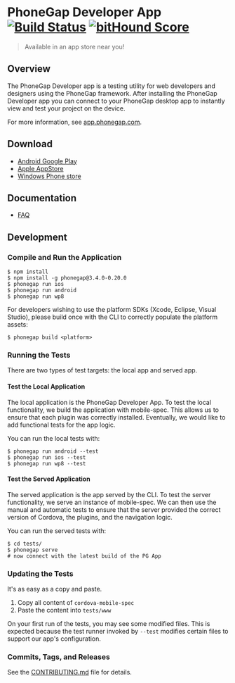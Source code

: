 # PhoneGap Developer App [![Build Status][travis-ci-img]][travis-ci-url] [![bitHound Score][bithound-img]][bithound-url]

> Available in an app store near you!

## Overview

The PhoneGap Developer app is a testing utility for web developers and designers
using the PhoneGap framework. After installing the PhoneGap Developer app you
can connect to your PhoneGap desktop app to instantly view and test your project
on the device.

For more information, see [app.phonegap.com][3].

## Download

- [Android Google Play][1]
- [Apple AppStore][2]
- [Windows Phone store][7]

## Documentation

- [FAQ](https://github.com/phonegap/phonegap-app-developer/blob/master/FAQ.md)

## Development

### Compile and Run the Application

    $ npm install
    $ npm install -g phonegap@3.4.0-0.20.0
    $ phonegap run ios
    $ phonegap run android
    $ phonegap run wp8

For developers wishing to use the platform SDKs (Xcode, Eclipse, Visual Studio),
please build once with the CLI to correctly populate the platform assets:

    $ phonegap build <platform>

### Running the Tests

There are two types of test targets: the local app and served app.

#### Test the Local Application

The local application is the PhoneGap Developer App. To test the local
functionality, we build the application with mobile-spec. This allows us to
ensure that each plugin was correctly installed. Eventually, we would like
to add functional tests for the app logic.

You can run the local tests with:

    $ phonegap run android --test
    $ phonegap run ios --test
    $ phonegap run wp8 --test

#### Test the Served Application

The served application is the app served by the CLI. To test the server
functionality, we serve an instance of mobile-spec. We can then use the manual
and automatic tests to ensure that the server provided the correct version of
Cordova, the plugins, and the navigation logic.

You can run the served tests with:

    $ cd tests/
    $ phonegap serve
    # now connect with the latest build of the PG App

### Updating the Tests

It's as easy as a copy and paste.

1. Copy all content of `cordova-mobile-spec`
2. Paste the content into `tests/www`

On your first run of the tests, you may see some modified files. This is expected
because the test runner invoked by `--test` modifies certain files to support
our app's configuration.

### Commits, Tags, and Releases

See the [CONTRIBUTING.md][6] file for details.

[1]: https://play.google.com/store/apps/details?id=com.adobe.phonegap.app
[2]: https://itunes.apple.com/app/id843536693
[3]: http://app.phonegap.com
[4]: http://github.com/phonegap/connect-phonegap
[5]: http://github.com/phonegap/phonegap-cli
[6]: https://github.com/phonegap/phonegap-app-developer/blob/master/CONTRIBUTING.md
[7]: http://www.windowsphone.com/en-us/store/app/phonegap-developer/5c6a2d1e-4fad-4bf8-aaf7-71380cc84fe3
[travis-ci-img]: https://travis-ci.org/phonegap/phonegap-app-developer.svg?branch=master
[travis-ci-url]: http://travis-ci.org/phonegap/phonegap-app-developer
[bithound-img]: https://www.bithound.io/github/phonegap/phonegap-app-developer/badges/score.svg
[bithound-url]: https://www.bithound.io/github/phonegap/phonegap-app-developer

